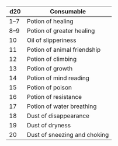 |d20|Consumable|
|---|----------|
|1–7 |Potion of healing|
|8–9 |Potion of greater healing|
|10 |Oil of slipperiness|
|11 |Potion of animal friendship|
|12 |Potion of climbing|
|13 |Potion of growth|
|14 |Potion of mind reading|
|15 |Potion of poison|
|16 |Potion of resistance|
|17 |Potion of water breathing|
|18 |Dust of disappearance|
|19 |Dust of dryness|
|20 |Dust of sneezing and choking|
